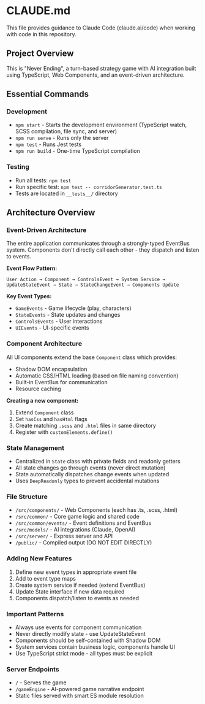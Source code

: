# CLAUDE.md

This file provides guidance to Claude Code (claude.ai/code) when working with code in this repository.

## Project Overview

This is "Never Ending", a turn-based strategy game with AI integration built using TypeScript, Web Components, and an event-driven architecture.

## Essential Commands

### Development
- `npm start` - Starts the development environment (TypeScript watch, SCSS compilation, file sync, and server)
- `npm run serve` - Runs only the server
- `npm test` - Runs Jest tests
- `npm run build` - One-time TypeScript compilation

### Testing
- Run all tests: `npm test`
- Run specific test: `npm test -- corridorGenerator.test.ts`
- Tests are located in `__tests__/` directory

## Architecture Overview

### Event-Driven Architecture
The entire application communicates through a strongly-typed EventBus system. Components don't directly call each other - they dispatch and listen to events.

**Event Flow Pattern:**
```
User Action → Component → ControlsEvent → System Service → UpdateStateEvent → State → StateChangeEvent → Components Update
```

**Key Event Types:**
- `GameEvents` - Game lifecycle (play, characters)
- `StateEvents` - State updates and changes
- `ControlsEvents` - User interactions
- `UIEvents` - UI-specific events

### Component Architecture
All UI components extend the base `Component` class which provides:
- Shadow DOM encapsulation
- Automatic CSS/HTML loading (based on file naming convention)
- Built-in EventBus for communication
- Resource caching

**Creating a new component:**
1. Extend `Component` class
2. Set `hasCss` and `hasHtml` flags
3. Create matching `.scss` and `.html` files in same directory
4. Register with `customElements.define()`

### State Management
- Centralized in `State` class with private fields and readonly getters
- All state changes go through events (never direct mutation)
- State automatically dispatches change events when updated
- Uses `DeepReadonly` types to prevent accidental mutations

### File Structure
- `/src/components/` - Web Components (each has .ts, .scss, .html)
- `/src/common/` - Core game logic and shared code
- `/src/common/events/` - Event definitions and EventBus
- `/src/models/` - AI integrations (Claude, OpenAI)
- `/src/server/` - Express server and API
- `/public/` - Compiled output (DO NOT EDIT DIRECTLY)

### Adding New Features
1. Define new event types in appropriate event file
2. Add to event type maps
3. Create system service if needed (extend EventBus)
4. Update State interface if new data required
5. Components dispatch/listen to events as needed

### Important Patterns
- Always use events for component communication
- Never directly modify state - use UpdateStateEvent
- Components should be self-contained with Shadow DOM
- System services contain business logic, components handle UI
- Use TypeScript strict mode - all types must be explicit

### Server Endpoints
- `/` - Serves the game
- `/gameEngine` - AI-powered game narrative endpoint
- Static files served with smart ES module resolution